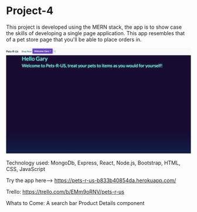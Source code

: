 # Project-4

This project is developed using the MERN stack, the app is to show case the skills of developing a single page application. This app resembles that of a pet store page that you'll be able to place orders in.

![](https://github.com/glopez0314/MERN-Infrastructure/blob/main/public/assets/Screenshot%202023-09-05%20at%202.00.55%20PM.png)

Technology used: MongoDb, Express, React, Node.js, Bootstrap, HTML, CSS, JavaScript

Try the app here-->   https://pets-r-us-b833b40854da.herokuapp.com/

Trello: https://trello.com/b/EMm9oRNV/pets-r-us

Whats to Come:
    A search bar
    Product Details component



